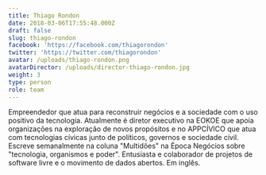 ```yaml
---
title: Thiago Rondon
date: 2018-03-06T17:55:48.000Z
draft: false
slug: thiago-rondon
facebook: 'https://facebook.com/thiagorondon'
twitter: 'https://twitter.com/thiagorondon'
avatar: /uploads/thiago-rondon.png
avatarDirector: /uploads/director-thiago-rondon.jpg
weight: 3
type: person
role: team
---
```

Empreendedor que atua para reconstruir negócios e a sociedade com o uso positivo da tecnologia. Atualmente é diretor executivo na EOKOE que apoia organizações na exploração de novos propósitos e no APPCÍVICO que atua com tecnologias cívicas junto de políticos, governos e sociedade civil. Escreve semanalmente na coluna "Multidões" na Época Negócios sobre "tecnologia, organismos e poder". Entusiasta e colaborador de projetos de software livre e o movimento de dados abertos. Em inglês.
